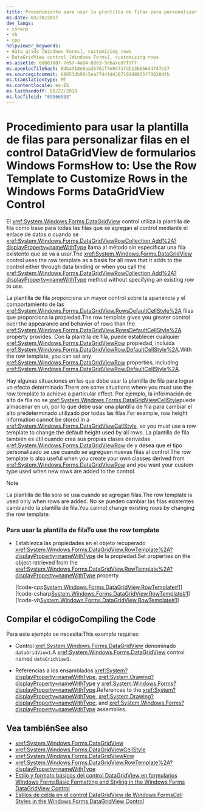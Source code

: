 ```yaml
---
title: Procedimiento para usar la plantilla de filas para personalizar filas en el control DataGridView de formularios Windows Forms
ms.date: 03/30/2017
dev_langs:
- csharp
- vb
- cpp
helpviewer_keywords:
- data grids [Windows Forms], customizing rows
- DataGridView control [Windows Forms], customizing rows
ms.assetid: 6db61607-7e57-4a84-8d63-9d6a7ed7f9ff
ms.openlocfilehash: 0dba318e6aa35761f4e9471fdb13b65644747b57
ms.sourcegitcommit: 68653db98c5ea7744fd438710248935f70020dfb
ms.translationtype: MT
ms.contentlocale: es-ES
ms.lasthandoff: 08/22/2019
ms.locfileid: "69966503"
---
```

# <a name="how-to-use-the-row-template-to-customize-rows-in-the-windows-forms-datagridview-control"></a><span data-ttu-id="55aa7-102">Procedimiento para usar la plantilla de filas para personalizar filas en el control DataGridView de formularios Windows Forms</span><span class="sxs-lookup"><span data-stu-id="55aa7-102">How to: Use the Row Template to Customize Rows in the Windows Forms DataGridView Control</span></span>
<span data-ttu-id="55aa7-103">El <xref:System.Windows.Forms.DataGridView> control utiliza la plantilla de fila como base para todas las filas que se agregan al control mediante el enlace de datos o cuando se <xref:System.Windows.Forms.DataGridViewRowCollection.Add%2A?displayProperty=nameWithType> llama al método sin especificar una fila existente que se va a usar.</span><span class="sxs-lookup"><span data-stu-id="55aa7-103">The <xref:System.Windows.Forms.DataGridView> control uses the row template as a basis for all rows that it adds to the control either through data binding or when you call the <xref:System.Windows.Forms.DataGridViewRowCollection.Add%2A?displayProperty=nameWithType> method without specifying an existing row to use.</span></span>  
  
 <span data-ttu-id="55aa7-104">La plantilla de fila proporciona un mayor control sobre la apariencia y el comportamiento de las <xref:System.Windows.Forms.DataGridView.RowsDefaultCellStyle%2A> filas que proporciona la propiedad.</span><span class="sxs-lookup"><span data-stu-id="55aa7-104">The row template gives you greater control over the appearance and behavior of rows than the <xref:System.Windows.Forms.DataGridView.RowsDefaultCellStyle%2A> property provides.</span></span> <span data-ttu-id="55aa7-105">Con la plantilla de fila, puede establecer cualquier <xref:System.Windows.Forms.DataGridViewRow> propiedad, incluida <xref:System.Windows.Forms.DataGridViewRow.DefaultCellStyle%2A>.</span><span class="sxs-lookup"><span data-stu-id="55aa7-105">With the row template, you can set any <xref:System.Windows.Forms.DataGridViewRow> properties, including <xref:System.Windows.Forms.DataGridViewRow.DefaultCellStyle%2A>.</span></span>  
  
 <span data-ttu-id="55aa7-106">Hay algunas situaciones en las que debe usar la plantilla de fila para lograr un efecto determinado.</span><span class="sxs-lookup"><span data-stu-id="55aa7-106">There are some situations where you must use the row template to achieve a particular effect.</span></span> <span data-ttu-id="55aa7-107">Por ejemplo, la información de alto de fila no se <xref:System.Windows.Forms.DataGridViewCellStyle>puede almacenar en un, por lo que debe usar una plantilla de fila para cambiar el alto predeterminado utilizado por todas las filas.</span><span class="sxs-lookup"><span data-stu-id="55aa7-107">For example, row height information cannot be stored in a <xref:System.Windows.Forms.DataGridViewCellStyle>, so you must use a row template to change the default height used by all rows.</span></span> <span data-ttu-id="55aa7-108">La plantilla de fila también es útil cuando crea sus propias clases derivadas <xref:System.Windows.Forms.DataGridViewRow> de y desea que el tipo personalizado se use cuando se agreguen nuevas filas al control.</span><span class="sxs-lookup"><span data-stu-id="55aa7-108">The row template is also useful when you create your own classes derived from <xref:System.Windows.Forms.DataGridViewRow> and you want your custom type used when new rows are added to the control.</span></span>  
  
> [!NOTE]
> <span data-ttu-id="55aa7-109">La plantilla de fila solo se usa cuando se agregan filas.</span><span class="sxs-lookup"><span data-stu-id="55aa7-109">The row template is used only when rows are added.</span></span> <span data-ttu-id="55aa7-110">No se pueden cambiar las filas existentes cambiando la plantilla de fila.</span><span class="sxs-lookup"><span data-stu-id="55aa7-110">You cannot change existing rows by changing the row template.</span></span>  
  
### <a name="to-use-the-row-template"></a><span data-ttu-id="55aa7-111">Para usar la plantilla de fila</span><span class="sxs-lookup"><span data-stu-id="55aa7-111">To use the row template</span></span>  
  
- <span data-ttu-id="55aa7-112">Establezca las propiedades en el objeto recuperado <xref:System.Windows.Forms.DataGridView.RowTemplate%2A?displayProperty=nameWithType> de la propiedad.</span><span class="sxs-lookup"><span data-stu-id="55aa7-112">Set properties on the object retrieved from the <xref:System.Windows.Forms.DataGridView.RowTemplate%2A?displayProperty=nameWithType> property.</span></span>  
  
     [!code-cpp[System.Windows.Forms.DataGridView.RowTemplate#1](~/samples/snippets/cpp/VS_Snippets_Winforms/System.Windows.Forms.DataGridView.RowTemplate/CPP/datagridviewrowtemplate.cpp#1)]
     [!code-csharp[System.Windows.Forms.DataGridView.RowTemplate#1](~/samples/snippets/csharp/VS_Snippets_Winforms/System.Windows.Forms.DataGridView.RowTemplate/CS/datagridviewrowtemplate.cs#1)]
     [!code-vb[System.Windows.Forms.DataGridView.RowTemplate#1](~/samples/snippets/visualbasic/VS_Snippets_Winforms/System.Windows.Forms.DataGridView.RowTemplate/VB/datagridviewrowtemplate.vb#1)]  
  
## <a name="compiling-the-code"></a><span data-ttu-id="55aa7-113">Compilar el código</span><span class="sxs-lookup"><span data-stu-id="55aa7-113">Compiling the Code</span></span>  
 <span data-ttu-id="55aa7-114">Para este ejemplo se necesita:</span><span class="sxs-lookup"><span data-stu-id="55aa7-114">This example requires:</span></span>  
  
- <span data-ttu-id="55aa7-115">Control <xref:System.Windows.Forms.DataGridView> denominado `dataGridView1`.</span><span class="sxs-lookup"><span data-stu-id="55aa7-115">A <xref:System.Windows.Forms.DataGridView> control named `dataGridView1`.</span></span>  
  
- <span data-ttu-id="55aa7-116">Referencias a los ensamblados <xref:System?displayProperty=nameWithType>, <xref:System.Drawing?displayProperty=nameWithType> y <xref:System.Windows.Forms?displayProperty=nameWithType>.</span><span class="sxs-lookup"><span data-stu-id="55aa7-116">References to the <xref:System?displayProperty=nameWithType>, <xref:System.Drawing?displayProperty=nameWithType>, and <xref:System.Windows.Forms?displayProperty=nameWithType> assemblies.</span></span>  
  
## <a name="see-also"></a><span data-ttu-id="55aa7-117">Vea también</span><span class="sxs-lookup"><span data-stu-id="55aa7-117">See also</span></span>

- <xref:System.Windows.Forms.DataGridView>
- <xref:System.Windows.Forms.DataGridViewCellStyle>
- <xref:System.Windows.Forms.DataGridViewRow>
- <xref:System.Windows.Forms.DataGridView.RowTemplate%2A?displayProperty=nameWithType>
- [<span data-ttu-id="55aa7-118">Estilo y formato básicos del control DataGridView en formularios Windows Forms</span><span class="sxs-lookup"><span data-stu-id="55aa7-118">Basic Formatting and Styling in the Windows Forms DataGridView Control</span></span>](basic-formatting-and-styling-in-the-windows-forms-datagridview-control.md)
- [<span data-ttu-id="55aa7-119">Estilos de celda en el control DataGridView de Windows Forms</span><span class="sxs-lookup"><span data-stu-id="55aa7-119">Cell Styles in the Windows Forms DataGridView Control</span></span>](cell-styles-in-the-windows-forms-datagridview-control.md)
